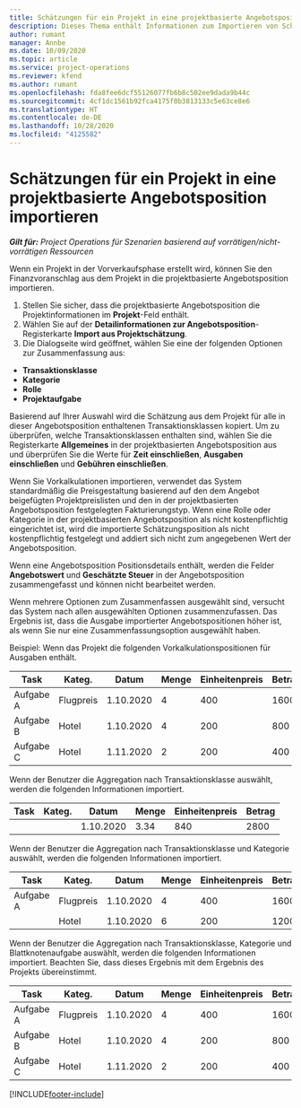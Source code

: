 ```yaml
---
title: Schätzungen für ein Projekt in eine projektbasierte Angebotsposition importieren
description: Dieses Thema enthält Informationen zum Importieren von Schätzungen aus einem Projekt in eine Angebotsposition.
author: rumant
manager: Annbe
ms.date: 10/09/2020
ms.topic: article
ms.service: project-operations
ms.reviewer: kfend
ms.author: rumant
ms.openlocfilehash: fda8fee6dcf55126077fb6b8c502ee9dada9b44c
ms.sourcegitcommit: 4cf1dc1561b92fca4175f0b3813133c5e63ce8e6
ms.translationtype: HT
ms.contentlocale: de-DE
ms.lasthandoff: 10/28/2020
ms.locfileid: "4125582"
---
```

# <a name="import-estimates-for-a-project-to-a-project-based-quote-line"></a>Schätzungen für ein Projekt in eine projektbasierte Angebotsposition importieren

_**Gilt für:** Project Operations für Szenarien basierend auf vorrätigen/nicht-vorrätigen Ressourcen_


Wenn ein Projekt in der Vorverkaufsphase erstellt wird, können Sie den Finanzvoranschlag aus dem Projekt in die projektbasierte Angebotsposition importieren.

1. Stellen Sie sicher, dass die projektbasierte Angebotsposition die Projektinformationen im **Projekt**-Feld enthält.
2. Wählen Sie auf der **Detailinformationen zur Angebotsposition**-Registerkarte **Import aus Projektschätzung**.
3. Die Dialogseite wird geöffnet, wählen Sie eine der folgenden Optionen zur Zusammenfassung aus:

  - **Transaktionsklasse**
  - **Kategorie**
  - **Rolle** 
  - **Projektaufgabe**

Basierend auf Ihrer Auswahl wird die Schätzung aus dem Projekt für alle in dieser Angebotsposition enthaltenen Transaktionsklassen kopiert. Um zu überprüfen, welche Transaktionsklassen enthalten sind, wählen Sie die Registerkarte **Allgemeines** in der projektbasierten Angebotsposition aus und überprüfen Sie die Werte für **Zeit einschließen**, **Ausgaben einschließen** und **Gebühren einschließen**.

Wenn Sie Vorkalkulationen importieren, verwendet das System standardmäßig die Preisgestaltung basierend auf den dem Angebot beigefügten Projektpreislisten und den in der projektbasierten Angebotsposition festgelegten Fakturierungstyp. Wenn eine Rolle oder Kategorie in der projektbasierten Angebotsposition als nicht kostenpflichtig eingerichtet ist, wird die importierte Schätzungsposition als nicht kostenpflichtig festgelegt und addiert sich nicht zum angegebenen Wert der Angebotsposition.

Wenn eine Angebotsposition Positionsdetails enthält, werden die Felder **Angebotswert** und **Geschätzte Steuer** in der Angebotsposition zusammengefasst und können nicht bearbeitet werden.

Wenn mehrere Optionen zum Zusammenfassen ausgewählt sind, versucht das System nach allen ausgewählten Optionen zusammenzufassen. Das Ergebnis ist, dass die Ausgabe importierter Angebotspositionen höher ist, als wenn Sie nur eine Zusammenfassungsoption ausgewählt haben.

Beispiel: Wenn das Projekt die folgenden Vorkalkulationspositionen für Ausgaben enthält.

| Task | Kateg. | Datum | Menge | Einheitenpreis | Betrag |
| --- | --- | --- | --- | --- | --- |
| Aufgabe A | Flugpreis | 1.10.2020 | 4 | 400 | 1600 |
| Aufgabe B | Hotel | 1.10.2020 | 4 | 200 | 800 |
| Aufgabe C | Hotel | 1.11.2020 | 2 | 200 | 400 |

Wenn der Benutzer die Aggregation nach Transaktionsklasse auswählt, werden die folgenden Informationen importiert.

| Task | Kateg. | Datum | Menge | Einheitenpreis | Betrag |
| --- | --- | --- | --- | --- | --- |
| | | 1.10.2020 | 3.34 | 840 | 2800 |

Wenn der Benutzer die Aggregation nach Transaktionsklasse und Kategorie auswählt, werden die folgenden Informationen importiert.

| Task | Kateg. | Datum | Menge | Einheitenpreis | Betrag |
| --- | --- | --- | --- | --- | --- |
| Aufgabe A | Flugpreis | 1.10.2020 | 4 | 400 | 1600 |
| | Hotel | 1.10.2020 | 6 | 200 | 1200 |

Wenn der Benutzer die Aggregation nach Transaktionsklasse, Kategorie und Blattknotenaufgabe auswählt, werden die folgenden Informationen importiert. Beachten Sie, dass dieses Ergebnis mit dem Ergebnis des Projekts übereinstimmt.

| Task | Kateg. | Datum | Menge | Einheitenpreis | Betrag |
| --- | --- | --- | --- | --- | --- |
| Aufgabe A | Flugpreis | 1.10.2020 | 4 | 400 | 1600 |
| Aufgabe B | Hotel | 1.10.2020 | 4 | 200 | 800 |
| Aufgabe C | Hotel | 1.11.2020 | 2 | 200 | 400 |


[!INCLUDE[footer-include](../includes/footer-banner.md)]
